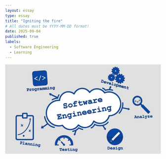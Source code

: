 ```yaml
---
layout: essay
type: essay
title: "Igniting the fire"
# All dates must be YYYY-MM-DD format!
date: 2025-09-04
published: true
labels:
  - Software Engineering
  - Learning
---
```


<img class="img-fluid" src="../img/engineering.jpg">
